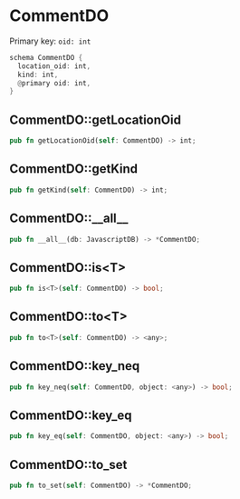 # CommentDO

Primary key: `oid: int`

```rust
schema CommentDO {
  location_oid: int,
  kind: int,
  @primary oid: int,
}
```
## CommentDO::getLocationOid

```rust
pub fn getLocationOid(self: CommentDO) -> int;
```
## CommentDO::getKind

```rust
pub fn getKind(self: CommentDO) -> int;
```
## CommentDO::\_\_all\_\_

```rust
pub fn __all__(db: JavascriptDB) -> *CommentDO;
```
## CommentDO::is\<T\>

```rust
pub fn is<T>(self: CommentDO) -> bool;
```
## CommentDO::to\<T\>

```rust
pub fn to<T>(self: CommentDO) -> <any>;
```
## CommentDO::key\_neq

```rust
pub fn key_neq(self: CommentDO, object: <any>) -> bool;
```
## CommentDO::key\_eq

```rust
pub fn key_eq(self: CommentDO, object: <any>) -> bool;
```
## CommentDO::to\_set

```rust
pub fn to_set(self: CommentDO) -> *CommentDO;
```
